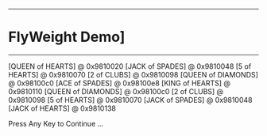  --------------
# FlyWeight Demo]
 --------------

[QUEEN of HEARTS] @ 0x9810020
[JACK of SPADES] @ 0x9810048 
[5 of HEARTS] @ 0x9810070
[2 of CLUBS] @ 0x9810098
[QUEEN of DIAMONDS] @ 0x98100c0
[ACE of SPADES] @ 0x98100e8
[KING of HEARTS] @ 0x9810110
[QUEEN of DIAMONDS] @ 0x98100c0
[2 of CLUBS] @ 0x9810098
[5 of HEARTS] @ 0x9810070
[JACK of SPADES] @ 0x9810048
[JACK of HEARTS] @ 0x9810138

Press Any Key to Continue ...
